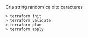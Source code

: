 Cria string randomica oito caracteres<br>

```
> terraform init
> terraform validate
> terraform plan
> terraform apply
```